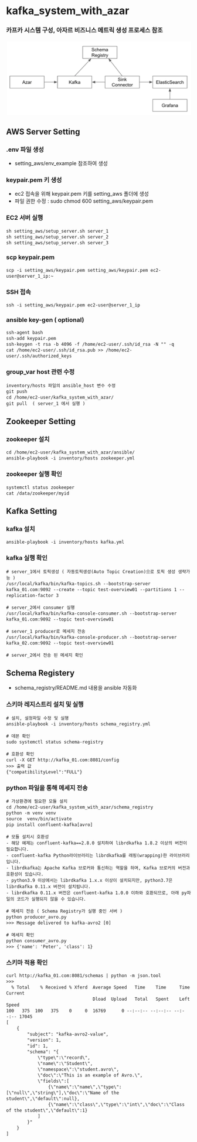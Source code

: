 # kafka_system_with_azar
### 카프카 시스템 구성, 아자르 비즈니스 메트릭 생성 프로세스 참조
<img src="image/architecture_azar.png" width="600">

## AWS Server Setting
### .env 파일 생성
- setting_aws/env_example 참조하여 생성

### keypair.pem 키 생성
- ec2 접속을 위해 keypair.pem 키를 setting_aws 폴더에 생성
- 파일 권한 수정 : sudo chmod 600 setting_aws/keypair.pem

### EC2 서버 실행
```commandline
sh setting_aws/setup_server.sh server_1
sh setting_aws/setup_server.sh server_2
sh setting_aws/setup_server.sh server_3
```

### scp keypair.pem
```commandline
scp -i setting_aws/keypair.pem setting_aws/keypair.pem ec2-user@server_1_ip:~
```

### SSH 접속
```commandline
ssh -i setting_aws/keypair.pem ec2-user@server_1_ip
```

### ansible key-gen ( optional)
```commandline
ssh-agent bash
ssh-add keypair.pem 
ssh-keygen -t rsa -b 4096 -f /home/ec2-user/.ssh/id_rsa -N "" -q
cat /home/ec2-user/.ssh/id_rsa.pub >> /home/ec2-user/.ssh/authorized_keys
```

### group_var host 관련 수정
```commandline
inventory/hosts 파일의 ansible_host 변수 수정
git push
cd /home/ec2-user/kafka_system_with_azar/
git pull  ( server_1 에서 실행 )
```

## Zookeeper Setting
### zookeeper 설치
```commandline
cd /home/ec2-user/kafka_system_with_azar/ansible/
ansible-playbook -i inventory/hosts zookeeper.yml
```

### zookeeper 실행 확인
```commandline
systemctl status zookeeper
cat /data/zookeeper/myid
```

## Kafka Setting
### kafka 설치
```commandline
ansible-playbook -i inventory/hosts kafka.yml
```
### kafka 실행 확인
```commandline
# server_1에서 토픽생성 ( 자동토픽생성(Auto Topic Creation)으로 토픽 생성 생략가능 )
/usr/local/kafka/bin/kafka-topics.sh --bootstrap-server kafka_01.com:9092 --create --topic test-overview01 --partitions 1 --replication-factor 3

# server_2에서 consumer 실행 
/usr/local/kafka/bin/kafka-console-consumer.sh --bootstrap-server kafka_01.com:9092 --topic test-overview01

# server_1 producer로 메세지 전송
/usr/local/kafka/bin/kafka-console-producer.sh --bootstrap-server kafka_02.com:9092 --topic test-overview01

# server_2에서 전송 된 메세지 확인
```


## Schema Registery
- schema_registry/README.md 내용을 ansible 자동화

### 스키마 레지스트리 설치 및 실행
```commandline
# 설치, 설정파일 수정 및 실행
ansible-playbook -i inventory/hosts schema_registry.yml

# 데몬 확인
sudo systemctl status schema-registry

# 호환성 확인
curl -X GET http://kafka_01.com:8081/config
>>> 출력 값
{"compatibilityLevel":"FULL"}
```

### python 파일을 통해 메세지 전송
```commandline
# 가상환경에 필요한 모듈 설치
cd /home/ec2-user/kafka_system_with_azar/schema_registry
python -m venv venv
source  venv/bin/activate
pip install confluent-kafka[avro]

# 모듈 설치시 호환성
- 해당 예제는 confluent-kafka==2.8.0 설치하여 librdkafka 1.8.2 이상의 버전이 필요합니다.
- confluent-kafka Python라이브러리는 librdkafka를 래핑(wrapping)한 라이브러리입니다.
- librdkafka는 Apache Kafka 브로커와 통신하는 역할을 하며, Kafka 브로커의 버전과 호환성이 있습니다.
- python3.9 이상에서는 librdkafka 1.x.x 이상이 설치되지만, python3.7은 librdkafka 0.11.x 버전이 설치됩니다.
- librdkafka 0.11.x 버전은 confluent-kafka 1.0.0 이하와 호환되므로, 아래 py파일의 코드가 실행되지 않을 수 있습니다. 

# 메세지 전송 ( Schema Registry가 실행 중인 서버 )
python producer_avro.py
>>> Message delivered to kafka-avro2 [0]

# 메세지 확인
python consumer_avro.py
>>> {'name': 'Peter', 'class': 1}
```

### 스키마 적용 확인
```commandline
curl http://kafka_01.com:8081/schemas | python -m json.tool
>>>
  % Total    % Received % Xferd  Average Speed   Time    Time     Time  Current
                                 Dload  Upload   Total   Spent    Left  Speed
100   375  100   375    0     0  16769      0 --:--:-- --:--:-- --:--:-- 17045
[
    {
        "subject": "kafka-avro2-value",
        "version": 1,
        "id": 1,
        "schema": "{
            \"type\":\"record\",
            \"name\":\"Student\",
            \"namespace\":\"student.avro\",
            \"doc\":\"This is an example of Avro.\",
            \"fields\":[
                {\"name\":\"name\",\"type\":[\"null\",\"string\"],\"doc\":\"Name of the student\",\"default\":null},
                {\"name\":\"class\",\"type\":\"int\",\"doc\":\"Class of the student\",\"default\":1}
            ]
        }"
    }
]
```


